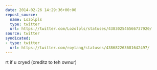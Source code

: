 ```yaml
---
date: 2014-02-26 14:29:36+00:00
repost_source:
  name: Lozolpls
  type: twitter
  url: https://twitter.com/Lozolpls/statuses/438302546566737920/
source: twitter
syndicated:
- type: twitter
  url: https://twitter.com/roytang/statuses/438682263681642497/
---
```


rt if u cryed (creditz to teh ownur)